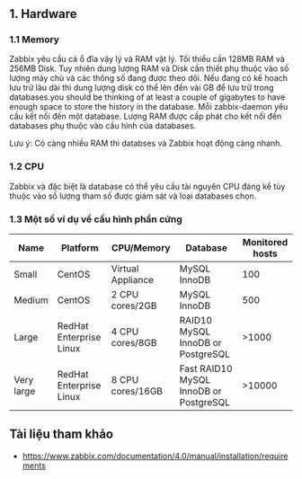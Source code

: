 #

## 1. Hardware
### 1.1 Memory

Zabbix yêu cầu cả ổ đĩa vậy lý và RAM vật lý. Tối thiểu cần 128MB RAM và 256MB Disk. Tuy nhiên dung lượng RAM và Disk cần thiết phụ thuộc vào số lượng máy chủ và các thông số đang được theo dõi. Nếu đang có kế hoach lưu trữ lâu dài thì dung lượng disk có thể lên đến vài GB để lưu trữ trong databases.you should be thinking of at least a couple of gigabytes to have enough space to store the history in the database. Mỗi zabbix-daemon yêu cầu kết nối đến một database. Lượng RAM được cấp phát cho kết nối đến databases phụ thuộc vào cấu hình của databases.

Lưu ý: Có càng nhiều RAM thì databses và Zabbix hoạt động càng nhanh.

### 1.2 CPU

Zabbix và đặc biệt là database có thể yêu cầu tài nguyên CPU đáng kể tùy thuộc vào số lượng tham số được giám sát và loại databases chọn.

### 1.3 Một số ví dụ về cấu hình phần cứng

|Name|Platform|CPU/Memory|Database|Monitored hosts|
|----|--------|----------|--------|---------------|
|Small|CentOS|Virtual Appliance|MySQL InnoDB|100|
|Medium|CentOS|2 CPU cores/2GB|MySQL InnoDB|500|
|Large|RedHat Enterprise Linux|4 CPU cores/8GB|RAID10 MySQL InnoDB or PostgreSQL|>1000
|Very large|RedHat Enterprise Linux|8 CPU cores/16GB|Fast RAID10 MySQL InnoDB or PostgreSQL|>10000

## Tài liệu tham khảo
- https://www.zabbix.com/documentation/4.0/manual/installation/requirements
